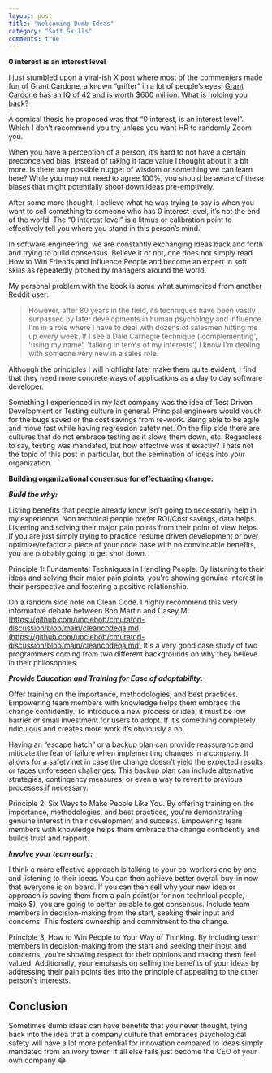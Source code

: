 ```yaml
---
layout: post
title: "Welcoming Dumb Ideas"
category: "Soft Skills"
comments: true
---
```

**0 interest is an interest level**

I just stumbled upon a viral-ish X post where most of the commenters made fun of Grant Cardone, a known “grifter” in a lot of people’s eyes:
[Grant Cardone has an IQ of 42 and is worth $600 million. What is holding you back?](https://twitter.com/ParikPatelCFA/status/1778189186266505649)

A comical thesis he proposed was that “0 interest, is an interest level”. Which I don’t recommend you try unless you want HR to randomly Zoom you.

When you have a perception of a person, it’s hard to not have a certain preconceived bias. Instead of taking it face value I thought about it a bit more. Is there any possible nugget of wisdom or something we can learn here?
While you may not need to agree 100%, you should be aware of these biases that might potentially shoot down ideas pre-emptively.

After some more thought, I believe what he was trying to say is when you want to sell something to someone who has 0 interest level, it’s not the end of the world. The “0 interest level” is a litmus or calibration point to effectively tell you
where you stand in this person’s mind.

In software engineering, we are constantly exchanging ideas back and forth and trying to build consensus.
Believe it or not, one does not simply read How to Win Friends and Influence People and become an expert in soft skills as repeatedly pitched by managers around the world.

My personal problem with the book is some what summarized from another Reddit user:

>However, after 80 years in the field, its techniques have been vastly surpassed by later developments in human psychology and influence.
I'm in a role where I have to deal with dozens of salesmen hitting me up every week. If I see a Dale Carnegie technique ('complementing', 'using my name', 'talking in terms of my interests') I know I'm dealing with someone very new in a sales role.

Although the principles I will highlight later make them quite evident, I find that they need more concrete ways of applications as a day to day software developer.

Something I experienced in my last company was the idea of Test Driven Development or Testing culture in general. Principal engineers would vouch for the bugs saved or the cost savings from re-work. Being able to be agile and move fast while having regression safety net. On the flip side there are cultures that do not embrace testing as it slows them down, etc. Regardless to say, testing was mandated, but how effective was it exactly? Thats not the topic of this post in particular, but the semination of ideas into your organization.

**Building organizational consensus for effectuating change:**

***Build the why:***

Listing benefits that people already know isn’t going to necessarily help in my experience. Non technical people prefer ROI/Cost savings, data helps. Listening and solving their major pain points from their point of view helps.
If you are just simply trying to practice resume driven development or over optimize/refactor a piece of your code base with no convincable benefits, you are probably going to get shot down.

Principle 1: Fundamental Techniques in Handling People. By listening to their ideas and solving their major pain points, you're showing genuine interest in their perspective and fostering a positive relationship.

On a random side note on Clean Code. I highly recommend this very informative debate between Bob Martin and Casey M:
[https://github.com/unclebob/cmuratori-discussion/blob/main/cleancodeqa.md](https://github.com/unclebob/cmuratori-discussion/blob/main/cleancodeqa.md)
It's a very good case study of two programmers coming from two different backgrounds on why they believe in their philosophies.

***Provide Education and Training for Ease of adoptability:***

Offer training on the importance, methodologies, and best practices. Empowering team members with knowledge helps them embrace the change confidently. To introduce a new process or idea, it must be low barrier or small investment for users to adopt. If it’s something completely ridiculous and creates more work it’s obviously a no.

Having an “escape hatch” or a backup plan can provide reassurance and mitigate the fear of failure when implementing changes in a company. It allows for a safety net in case the change doesn’t yield the expected results or faces unforeseen challenges. This backup plan can include alternative strategies, contingency measures, or even a way to revert to previous processes if necessary.

Principle 2: Six Ways to Make People Like You. By offering training on the importance, methodologies, and best practices, you're demonstrating genuine interest in their development and success. Empowering team members with knowledge helps them embrace the change confidently and builds trust and rapport.

***Involve your team early:***

I think a more effective approach is talking to your co-workers one by one, and listening to their ideas.
You can then achieve better overall buy-in now that everyone is on board.
If you can then sell why your new idea or approach is saving them from a pain point(or for non technical people, make $), you are going to better be able to get consensus.
Include team members in decision-making from the start, seeking their input and concerns. This fosters ownership and commitment to the change.

Principle 3: How to Win People to Your Way of Thinking. By including team members in decision-making from the start and seeking their input and concerns, you're showing respect for their opinions and making them feel valued. Additionally, your emphasis on selling the benefits of your ideas by addressing their pain points ties into the principle of appealing to the other person's interests.

## Conclusion
Sometimes dumb ideas can have benefits that you never thought, tying back into the idea that a company culture that embraces psychological safety will have a lot more potential for innovation compared to ideas simply mandated from an ivory tower.
If all else fails just become the CEO of your own company 😂

